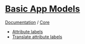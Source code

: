 # [Basic App Models](http://basic-app.com/docs/core/models)

[Documentation](/docs) / [Core](/docs/core)

  - [Attribute labels](/docs/core/models/attribute-labels.md)
  - [Translate attribute labels](/docs/core/models/translate-attribute-labels.md)
